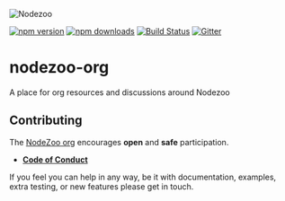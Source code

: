 ![Nodezoo](assets/logo-nodezoo.png)

[![npm version][npm-badge]][npm-url]
[![npm downloads][npm-downloads-badge]][npm-url]
[![Build Status][travis-badge]][travis-url]
[![Gitter][gitter-badge]][gitter-url]

# nodezoo-org
A place for org resources and discussions around Nodezoo

## Contributing
The [NodeZoo org][] encourages __open__ and __safe__ participation.

- __[Code of Conduct][CoC]__

If you feel you can help in any way, be it with documentation, examples, extra testing, or new
features please get in touch.

[npm-badge]: https://badge.fury.io/js/nodezoo-system.svg
[npm-url]: https://badge.fury.io/js/nodezoo-system
[npm-downloads-badge]: https://img.shields.io/npm/dm/nodezoo.svg?maxAge=2592000
[travis-badge]: https://travis-ci.org/nodezoo/nodezoo-npm.svg?branch=master
[travis-url]: https://travis-ci.org/nodezoo
[gitter-badge]: https://badges.gitter.im/Join%20Chat.svg
[gitter-url]: https://gitter.im/nodezoo/nodezoo-org

[CoC]: ./CoC.md
[NodeZoo org]: https://github.com/nodezoo
